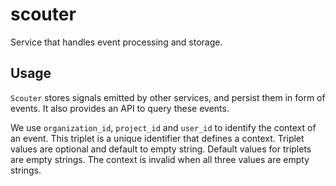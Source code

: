 # scouter

Service that handles event processing and storage.

## Usage

`Scouter` stores signals emitted by other services, and persist them in form of events. It also provides an API to query these events.

We use `organization_id`, `project_id` and `user_id` to identify the context of an event. This triplet is a unique identifier that defines a context.
Triplet values are optional and default to empty string. Default values for triplets are empty strings.
The context is invalid when all three values are empty strings.
